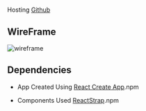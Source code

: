 #

Hosting [Github](https://closdevelopments.github.io/client-app/)

## WireFrame

![wireframe](https://closdevelopments.github.io/client-app/blob/master/wireframe/client-app.png?raw=true)

## Dependencies

- App Created Using [React Create App](https://reactjs.org/docs/create-a-new-react-app.html).npm

- Components Used [ReactStrap](https://reactstrap.github.io/?path=/story/home-installation--page).npm